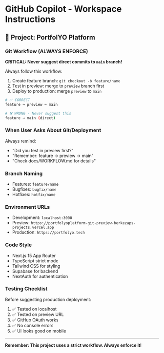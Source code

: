 # GitHub Copilot - Workspace Instructions

## 🎯 Project: PortfolYO Platform

### Git Workflow (ALWAYS ENFORCE)

**CRITICAL: Never suggest direct commits to `main` branch!**

Always follow this workflow:

1. Create feature branch: `git checkout -b feature/name`
2. Test in preview: merge to `preview` branch first
3. Deploy to production: merge `preview` to `main`

```bash
# ✅ CORRECT
feature → preview → main

# ❌ WRONG - Never suggest this
feature → main (direct)
```

### When User Asks About Git/Deployment

Always remind:

- "Did you test in preview first?"
- "Remember: feature → preview → main"
- "Check docs/WORKFLOW.md for details"

### Branch Naming

- Features: `feature/name`
- Bugfixes: `bugfix/name`
- Hotfixes: `hotfix/name`

### Environment URLs

- Development: `localhost:3000`
- Preview: `https://portfolyoplatform-git-preview-berkezaps-projects.vercel.app`
- Production: `https://portfolyo.tech`

### Code Style

- Next.js 15 App Router
- TypeScript strict mode
- Tailwind CSS for styling
- Supabase for backend
- NextAuth for authentication

### Testing Checklist

Before suggesting production deployment:

1. ✅ Tested on localhost
2. ✅ Tested on preview URL
3. ✅ GitHub OAuth works
4. ✅ No console errors
5. ✅ UI looks good on mobile

---

**Remember: This project uses a strict workflow. Always enforce it!**
